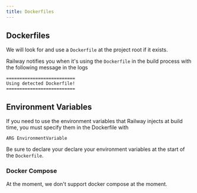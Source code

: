 ```yaml
---
title: Dockerfiles
---
```


## Dockerfiles

We will look for and use a `Dockerfile` at the project root if it exists.

Railway notifies you when it's using the `Dockerfile` in the build process with the following message in the logs 

```shell
==========================
Using detected Dockerfile!
==========================
```

## Environment Variables

If you need to use the environment variables that Railway injects at build time,
you must specify them in the Dockerfile with

```
ARG EnvironmentVariable
```

Be sure to declare your declare your environment variables at the start of the `Dockerfile`.


### Docker Compose

At the moment, we don't support docker compose at the moment. 
